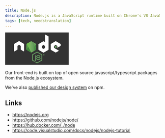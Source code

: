 ```yaml
---
title: Node.js
description: Node.js is a JavaScript runtime built on Chrome's V8 JavaScript engine.
tags: [tech, needstranslation]
---
```


![Node.js logo](node-logo.png "Node.js logo")

Our front-end is built on top of open source javascript/typescript packages from the Node.js ecosystem.

We've also [published our design system](https://www.npmjs.com/package/altinn-designsystem) on npm.

## Links

- https://nodejs.org
- https://github.com/nodejs/node/
- https://hub.docker.com/_/node
- https://code.visualstudio.com/docs/nodejs/nodejs-tutorial
